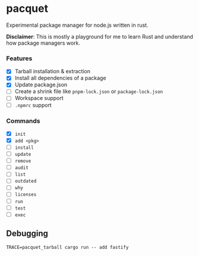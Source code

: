 # pacquet

Experimental package manager for node.js written in rust.

**Disclaimer**: This is mostly a playground for me to learn Rust and understand how package managers work.

### Features

- [x] Tarball installation & extraction
- [x] Install all dependencies of a package
- [x] Update package.json
- [ ] Create a shrink file like `pnpm-lock.json` or `package-lock.json`
- [ ] Workspace support
- [ ] `.npmrc` support

### Commands

- [x] `init`
- [x] `add <pkg>`
- [ ] `install`
- [ ] `update`
- [ ] `remove`
- [ ] `audit`
- [ ] `list`
- [ ] `outdated`
- [ ] `why`
- [ ] `licenses`
- [ ] `run`
- [ ] `test`
- [ ] `exec`

## Debugging

```shell
TRACE=pacquet_tarball cargo run -- add fastify
```


